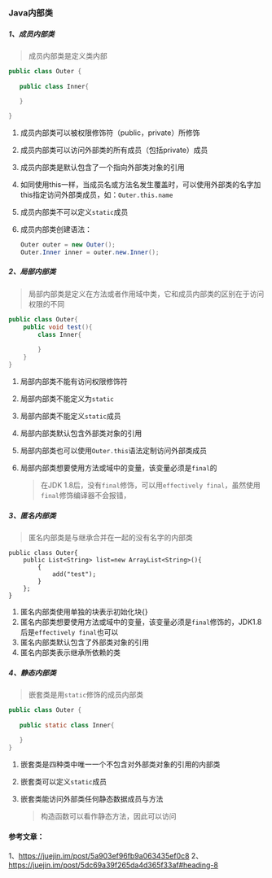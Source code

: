 ### Java内部类

##### 1、成员内部类

> 成员内部类是定义类内部

```java 
public class Outer {
    
   public class Inner{
       
   }

}
```



1. 成员内部类可以被权限修饰符（public，private）所修饰

2. 成员内部类可以访问外部类的所有成员（包括private）成员

3. 成员内部类是默认包含了一个指向外部类对象的引用

4. 如同使用this一样，当成员名或方法名发生覆盖时，可以使用外部类的名字加this指定访问外部类成员，如：`Outer.this.name`

5. 成员内部类不可以定义`static`成员

6. 成员内部类创建语法：

   ```java
   Outer outer = new Outer();
   Outer.Inner inner = outer.new.Inner();
   ```

   

##### 2、局部内部类

> 局部内部类是定义在方法或者作用域中类，它和成员内部类的区别在于访问权限的不同

```java
public class Outer{
    public void test(){
        class Inner{
            
        }
    }
}
```

1. 局部内部类不能有访问权限修饰符

2. 局部内部类不能定义为`static`

3. 局部内部类不能定义`static`成员

4. 局部内部类默认包含外部类对象的引用

5. 局部内部类也可以使用`Outer.this`语法定制访问外部类成员

6. 局部内部类想要使用方法或域中的变量，该变量必须是`final`的

   > 在JDK 1.8后，没有`final`修饰，可以用`effectively final`，虽然使用`final`修饰编译器不会报错，

##### 3、匿名内部类

> 匿名内部类是与继承合并在一起的没有名字的内部类

```
public class Outer{
    public List<String> list=new ArrayList<String>(){
        {
            add("test");
        }
    };
}
```

1. 匿名内部类使用单独的块表示初始化块{}
2. 匿名内部类想要使用方法或域中的变量，该变量必须是`final`修饰的，JDK1.8后是`effectively final`也可以
3. 匿名内部类默认包含了外部类对象的引用
4. 匿名内部类表示继承所依赖的类

##### 4、静态内部类

> 嵌套类是用`static`修饰的成员内部类

```java
public class Outer {
    
   public static class Inner{
       
   }
}
```

1. 嵌套类是四种类中唯一一个不包含对外部类对象的引用的内部类

2. 嵌套类可以定义`static`成员

3. 嵌套类能访问外部类任何静态数据成员与方法

   > 构造函数可以看作静态方法，因此可以访问



#### 参考文章：

1、https://juejin.im/post/5a903ef96fb9a063435ef0c8
2、https://juejin.im/post/5dc69a39f265da4d365f33af#heading-8